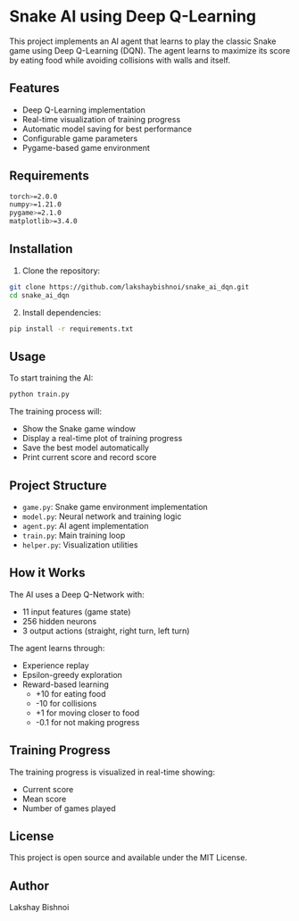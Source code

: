 # Snake AI using Deep Q-Learning

This project implements an AI agent that learns to play the classic Snake game using Deep Q-Learning (DQN). The agent learns to maximize its score by eating food while avoiding collisions with walls and itself.

## Features

- Deep Q-Learning implementation
- Real-time visualization of training progress
- Automatic model saving for best performance
- Configurable game parameters
- Pygame-based game environment

## Requirements

```bash
torch>=2.0.0
numpy>=1.21.0
pygame>=2.1.0
matplotlib>=3.4.0
```

## Installation

1. Clone the repository:
```bash
git clone https://github.com/lakshaybishnoi/snake_ai_dqn.git
cd snake_ai_dqn
```

2. Install dependencies:
```bash
pip install -r requirements.txt
```

## Usage

To start training the AI:
```bash
python train.py
```

The training process will:
- Show the Snake game window
- Display a real-time plot of training progress
- Save the best model automatically
- Print current score and record score

## Project Structure

- `game.py`: Snake game environment implementation
- `model.py`: Neural network and training logic
- `agent.py`: AI agent implementation
- `train.py`: Main training loop
- `helper.py`: Visualization utilities

## How it Works

The AI uses a Deep Q-Network with:
- 11 input features (game state)
- 256 hidden neurons
- 3 output actions (straight, right turn, left turn)

The agent learns through:
- Experience replay
- Epsilon-greedy exploration
- Reward-based learning
  - +10 for eating food
  - -10 for collisions
  - +1 for moving closer to food
  - -0.1 for not making progress

## Training Progress

The training progress is visualized in real-time showing:
- Current score
- Mean score
- Number of games played

## License

This project is open source and available under the MIT License.

## Author

Lakshay Bishnoi 